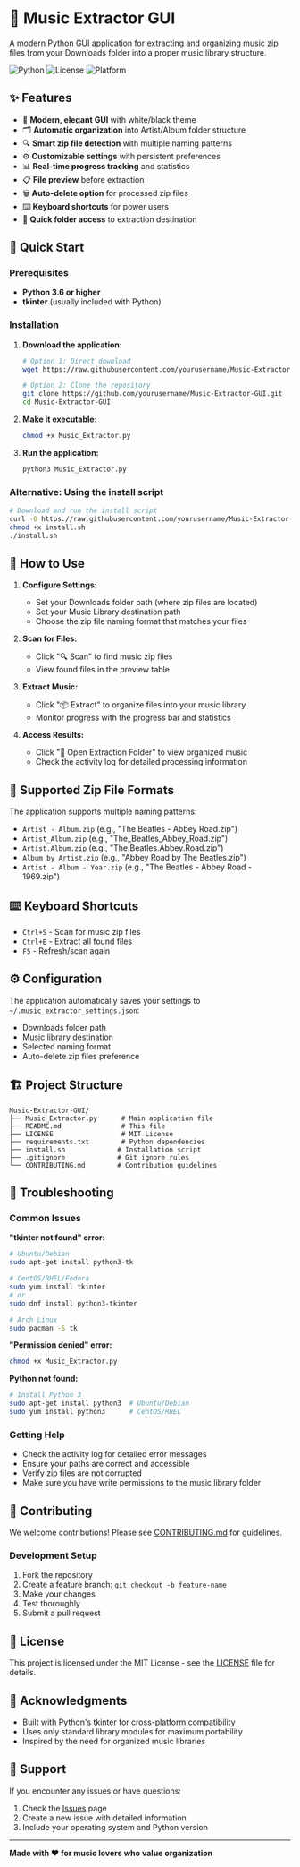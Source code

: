 # 🎵 Music Extractor GUI

A modern Python GUI application for extracting and organizing music zip files from your Downloads folder into a proper music library structure.

![Python](https://img.shields.io/badge/python-3.6+-blue.svg)
![License](https://img.shields.io/badge/license-MIT-green.svg)
![Platform](https://img.shields.io/badge/platform-Linux%20%7C%20Windows%20%7C%20macOS-lightgrey.svg)

## ✨ Features

- 🎨 **Modern, elegant GUI** with white/black theme
- 🗂️ **Automatic organization** into Artist/Album folder structure
- 🔍 **Smart zip file detection** with multiple naming patterns
- ⚙️ **Customizable settings** with persistent preferences
- 📊 **Real-time progress tracking** and statistics
- 📋 **File preview** before extraction
- 🗑️ **Auto-delete option** for processed zip files
- ⌨️ **Keyboard shortcuts** for power users
- 📁 **Quick folder access** to extraction destination

## 🚀 Quick Start

### Prerequisites
- **Python 3.6 or higher**
- **tkinter** (usually included with Python)

### Installation

1. **Download the application:**
   ```bash
   # Option 1: Direct download
   wget https://raw.githubusercontent.com/yourusername/Music-Extractor-GUI/main/Music_Extractor.py
   
   # Option 2: Clone the repository
   git clone https://github.com/yourusername/Music-Extractor-GUI.git
   cd Music-Extractor-GUI
   ```

2. **Make it executable:**
   ```bash
   chmod +x Music_Extractor.py
   ```

3. **Run the application:**
   ```bash
   python3 Music_Extractor.py
   ```

### Alternative: Using the install script
```bash
# Download and run the install script
curl -O https://raw.githubusercontent.com/yourusername/Music-Extractor-GUI/main/install.sh
chmod +x install.sh
./install.sh
```

## 📖 How to Use

1. **Configure Settings:**
   - Set your Downloads folder path (where zip files are located)
   - Set your Music Library destination path
   - Choose the zip file naming format that matches your files

2. **Scan for Files:**
   - Click "🔍 Scan" to find music zip files
   - View found files in the preview table

3. **Extract Music:**
   - Click "📦 Extract" to organize files into your music library
   - Monitor progress with the progress bar and statistics

4. **Access Results:**
   - Click "📂 Open Extraction Folder" to view organized music
   - Check the activity log for detailed processing information

## 🎯 Supported Zip File Formats

The application supports multiple naming patterns:

- `Artist - Album.zip` (e.g., "The Beatles - Abbey Road.zip")
- `Artist_Album.zip` (e.g., "The_Beatles_Abbey_Road.zip")
- `Artist.Album.zip` (e.g., "The.Beatles.Abbey.Road.zip")
- `Album by Artist.zip` (e.g., "Abbey Road by The Beatles.zip")
- `Artist - Album - Year.zip` (e.g., "The Beatles - Abbey Road - 1969.zip")

## ⌨️ Keyboard Shortcuts

- `Ctrl+S` - Scan for music zip files
- `Ctrl+E` - Extract all found files
- `F5` - Refresh/scan again

## ⚙️ Configuration

The application automatically saves your settings to `~/.music_extractor_settings.json`:

- Downloads folder path
- Music library destination
- Selected naming format
- Auto-delete zip files preference

## 🏗️ Project Structure

```
Music-Extractor-GUI/
├── Music_Extractor.py      # Main application file
├── README.md               # This file
├── LICENSE                 # MIT License
├── requirements.txt        # Python dependencies
├── install.sh             # Installation script
├── .gitignore             # Git ignore rules
└── CONTRIBUTING.md        # Contribution guidelines
```

## 🔧 Troubleshooting

### Common Issues

**"tkinter not found" error:**
```bash
# Ubuntu/Debian
sudo apt-get install python3-tk

# CentOS/RHEL/Fedora
sudo yum install tkinter
# or
sudo dnf install python3-tkinter

# Arch Linux
sudo pacman -S tk
```

**"Permission denied" error:**
```bash
chmod +x Music_Extractor.py
```

**Python not found:**
```bash
# Install Python 3
sudo apt-get install python3  # Ubuntu/Debian
sudo yum install python3      # CentOS/RHEL
```

### Getting Help

- Check the activity log for detailed error messages
- Ensure your paths are correct and accessible
- Verify zip files are not corrupted
- Make sure you have write permissions to the music library folder

## 🤝 Contributing

We welcome contributions! Please see [CONTRIBUTING.md](CONTRIBUTING.md) for guidelines.

### Development Setup

1. Fork the repository
2. Create a feature branch: `git checkout -b feature-name`
3. Make your changes
4. Test thoroughly
5. Submit a pull request

## 📝 License

This project is licensed under the MIT License - see the [LICENSE](LICENSE) file for details.

## 🙏 Acknowledgments

- Built with Python's tkinter for cross-platform compatibility
- Uses only standard library modules for maximum portability
- Inspired by the need for organized music libraries

## 📧 Support

If you encounter any issues or have questions:

1. Check the [Issues](https://github.com/yourusername/Music-Extractor-GUI/issues) page
2. Create a new issue with detailed information
3. Include your operating system and Python version

---

**Made with ❤️ for music lovers who value organization**
